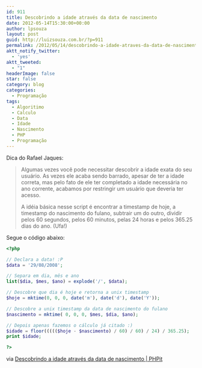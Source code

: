 ```yaml
---
id: 911
title: Descobrindo a idade através da data de nascimento
date: 2012-05-14T15:30:00+00:00
author: lpsouza
layout: post
guid: http://luizsouza.com.br/?p=911
permalink: /2012/05/14/descobrindo-a-idade-atraves-da-data-de-nascimento-phpit/
aktt_notify_twitter:
  - 'yes'
aktt_tweeted:
  - "1"
headerImage: false
star: false
category: blog
categories:
  - Programação
tags:
  - Algoritimo
  - Calculo
  - Data
  - Idade
  - Nascimento
  - PHP
  - Programação
---
```

Dica do Rafael Jaques:

> Algumas vezes você pode necessitar descobrir a idade exata do seu usuário. As vezes ele acaba sendo barrado, apesar de ter a idade correta, mas pelo fato de ele ter completado a idade necessária no ano corrente, acabamos por restringir um usuário que deveria ter acesso.
>
> A idéia básica nesse script é encontrar a timestamp de hoje, a timestamp do nascimento do fulano, subtrair um do outro, dividir pelos 60 segundos, pelos 60 minutos, pelas 24 horas e pelos 365.25 dias do ano. (Ufa!)

Segue o código abaixo:

```php
<?php

// Declara a data! :P
$data = '29/08/2008';

// Separa em dia, mês e ano
list($dia, $mes, $ano) = explode('/', $data);

// Descobre que dia é hoje e retorna a unix timestamp
$hoje = mktime(0, 0, 0, date('m'), date('d'), date('Y'));

// Descobre a unix timestamp da data de nascimento do fulano
$nascimento = mktime( 0, 0, 0, $mes, $dia, $ano);

// Depois apenas fazemos o cálculo já citado :)
$idade = floor((((($hoje - $nascimento) / 60) / 60) / 24) / 365.25);
print $idade;

?>
```

via [Descobrindo a idade através da data de nascimento | PHPit](http://www.phpit.com.br/artigos/descobrindo-a-idade-atraves-da-data-de-nascimento.phpit)
